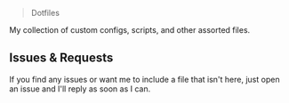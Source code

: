 
> Dotfiles

My collection of custom configs, scripts, and other assorted files.

## Issues & Requests

If you find any issues or want me to include a file that isn't here, just open an issue and I'll reply as soon as I can.
